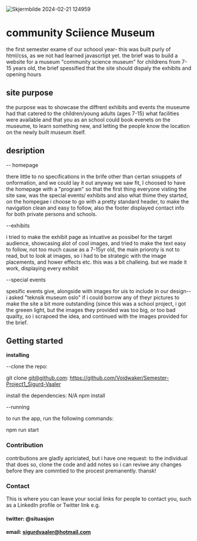 ![Skjermbilde 2024-02-21 124959](https://github.com/Voidwaker/Semester-Project1_Sigurd-Vaaler/assets/128046262/9e1041d8-51ba-4b5d-adc5-4bda4d0ba697)

# community Sciience Museum
the first semester exame of our schoool year-
this was built purly of html/css, as we not had learned javascrtipt yet.
the brief was to build a website for a museum "community science museum" for childrens from 7-15 years old, the brief spessified that the site should dispaly the exhibits and opening hours

## site purpose
the purpose was to showcase the diffrent exhibits and events the museume had that catered to the children/young adults (ages 7-15) what facilities were available and that you as an school could book evenets on the museume, to learn something new, and letting the people know the location on the newly built museum itself.

## desription

-- homepage

there little to no specifications in the brife other than certan sniuppets of onformation, and we could lay it out anyway we saw fit, I choosed to have the homepage with a "program" so that the first thing everyone visting the site saw, was the special events/ exhibits and also what thime they started, on the hompegae i choose to go with a pretty standard header, to make the navigation clean and easy to follow, also the footer displayed contact info for both private persons and schools. 

--exhibits

i tried to make the exhibit page as intuative as possibel for the target audience, showcasing alot of cool images, and tried to make the text easy to follow, not too much cause as a 7-15yr old, the main prioroty is not to read, but to look at images, so i had to be strategic with the image placements, and hower effects etc. this was a bit challeing. but we made it work, displaying every exhibit


--special events

spesific events give, alongside with images for uis to include in our design-- i asked "teknsik museum oslo" if i could borrow any of theyr pictures to make the site a bit more outstanding (since this was a school project, i got the greeen light, but the images they provided was too big, or too bad quailty, so i scrapoed the idea, and continued with the images provided for the brief.


## Getting started

**installing**

--clone the repo:

git clone git@github.com: https://github.com/Voidwaker/Semester-Project1_Sigurd-Vaaler

install the dependencies: N/A npm install

--running

to run the app, run the following commands:

npm run start

### Contribution

contributions are gladly apriciated, but i have one request: to the individual that does so, clone the code and add notes so i can reviwe any changes before they are commtied to the procest premanently. thansk!

### Contact

This is where you can leave your social links for people to contact you, such as a LinkedIn profile or Twitter link e.g.

#### twitter: @situasjon
#### email: sigurdvaaler@hotmail.com

